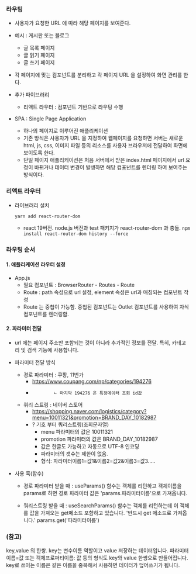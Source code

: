 ### 라우팅

- 사용자가 요청한 URL 에 따라 해당 페이지를 보여준다.

- 예시 : 게시판 또는 블로그
    + 글 목록 페이지
    + 글 읽기 페이지
    + 글 쓰기 페이지

- 각 페이지에 맞는 컴포넌트를 분리하고 각 페이지 URL 을 설정하여 화면 관리를 한다.

- 추가 파이브러리
    + 리액트 라우터 : 컴포넌트 기반으로 라우팅 수행

- SPA : Single Page Application
    + 하나의 페이지로 이루어진 애플리케이션
    + 기존 방식은 사용자가 URL 을 지정하여 웹페이지를 요청하면 서버는 새로운 html, js, css, 이미지 파일 등의 리소스를 사용자 브라우저에 전달하여 화면에 보이도록 한다.
    + 단일 페이지 애플리케이션은 처음 서버에서 받은 index.html 페이지에서 url 요청이 바뀌거나 데이터 변경이 발생하면 해당 컴포넌트를 렌더링 하여 보여주는 방식이다. 

### 리액트 라우터 

- 라이브러리 설치

    `yarn add react-router-dom`

    + react 19버전. node.js 버전과 test 패키지가 react-router-dom 과 충돌.
    `npm install react-router-dom history --force`


### 라우팅 순서 

#### 1. 애플리케이션 라우터 설정
- App.js 
    + 필요 컴포넌트 : BrowserRouter - Routes - Route
    + Route : path 속성으로 url 설정, element 속성은 url과 매칭되는 컴포넌트 작성
    + Route 는 중첩이 가능함. 중첩된 컴포넌트는 Outlet 컴포넌트를
    사용하여 자식 컴포넌트를 렌더링함.

#### 2. 파라미터 전달

- url 에는 페이지 주소만 포함되는 것이 아니라 추가적인 정보를 전달. 특히, 카테고리 및 검색 기능에 사용합니다.

- 파라미터 전달 방식

    + 경로 파라미터 : 쿠팡, 11번가
        - https://www.coupang.com/np/categories/194276
        -             ㄴ 마지막 194276 은 특정데이터 조회 id값
    + 쿼리 스트링 : 네이버 스토어 
        - https://shopping.naver.com/logistics/category?menu=10011321&promotion=BRAND_DAY_10182987
        - ? 기호 부터 쿼리스트링(조회문자열)
            + menu 파라미터의 값은 10011321
            + promotion 파라미터의 값은 BRAND_DAY_10182987
            + 값은 한글도 가능하고 자동으로 UTF-8 인코딩
            + 파라미터의 갯수는 제한이 없음. 
            + 형식: 파라미터이름1=값1&이름2=값2&이름3=값3.....

- 사용 훅(함수)

    + 경로 파라미터 받을 때 : useParams() 함수는 객체를 리턴하고 객체이름을 params로 하면 경로 파라미터 값은 'params.파라미터이름'으로 가져옵니다.

    + 쿼리스트링 받을 때 : useSearchParams() 함수는 객체를 리턴하는데 이 객체를
    값을 가져오는 get메소드 포함하고 있습니다. '반드시 get 메소드로 가져옵니다.'
    params.get('파라미터이름') 

### (참고)

key,value 의 한쌍.  key는 변수이름 역할이고 value 저장하는 데이터입니다. 파라미터이름=값 또는 객체프로퍼티이름: 값 등의 형식도
key와 value 한쌍으로 만들어집니다. key로 쓰이는 이름은 같은 이름을 중복해서 사용하면 데이터가 덮어쓰기가 됩니다.